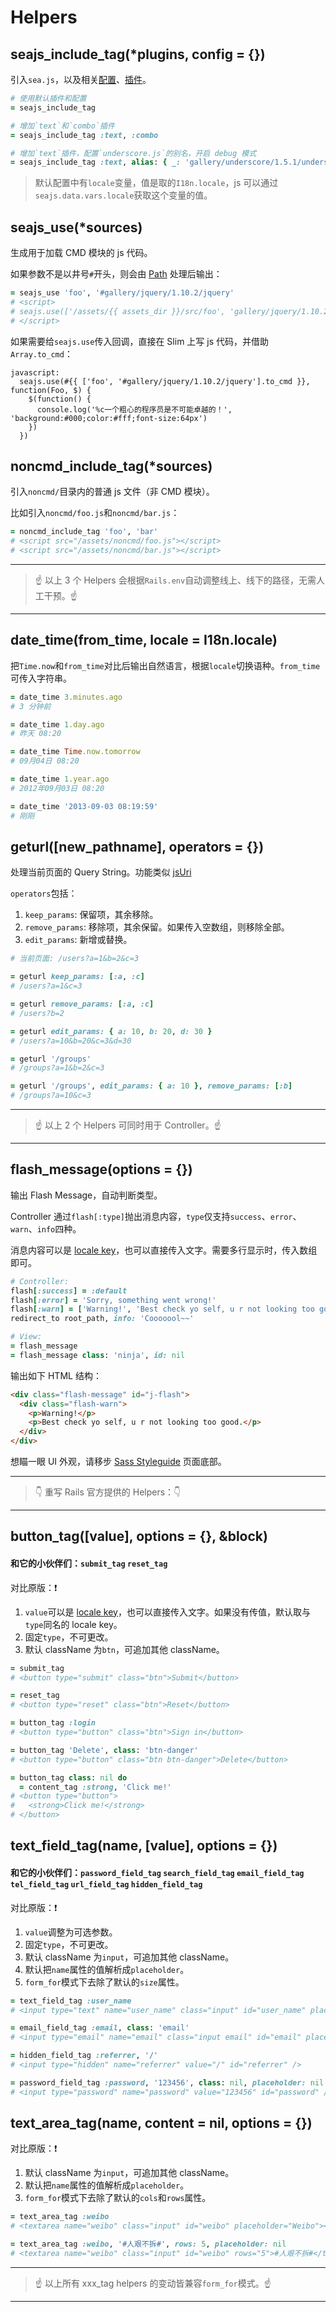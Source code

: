 # Helpers

## seajs_include_tag(*plugins, config = {})

引入`sea.js`，以及相关[配置](https://github.com/seajs/seajs/issues/262)、[插件](https://github.com/seajs)。

```ruby
# 使用默认插件和配置
= seajs_include_tag

# 增加`text`和`combo`插件
= seajs_include_tag :text, :combo

# 增加`text`插件，配置`underscore.js`的别名，开启 debug 模式
= seajs_include_tag :text, alias: { _: 'gallery/underscore/1.5.1/underscore' }, debug: true
```

> 默认配置中有`locale`变量，值是取的`I18n.locale`，js 可以通过`seajs.data.vars.locale`获取这个变量的值。

## seajs_use(*sources)

生成用于加载 CMD 模块的 js 代码。

如果参数不是以井号`#`开头，则会由 [Path](https://github.com/eDoctor/eRails/blob/2.x/Path.md) 处理后输出：

```ruby
= seajs_use 'foo', '#gallery/jquery/1.10.2/jquery'
# <script>
# seajs.use(['/assets/{{ assets_dir }}/src/foo', 'gallery/jquery/1.10.2/jquery'])
# </script>
```

如果需要给`seajs.use`传入回调，直接在 Slim 上写 js 代码，并借助`Array.to_cmd`：

```
javascript:
  seajs.use(#{{ ['foo', '#gallery/jquery/1.10.2/jquery'].to_cmd }}, function(Foo, $) {
    $(function() {
      console.log('%c一个粗心的程序员是不可能卓越的！', 'background:#000;color:#fff;font-size:64px')
    })
  })
```

## noncmd_include_tag(*sources)

引入`noncmd/`目录内的普通 js 文件（非 CMD 模块）。

比如引入`noncmd/foo.js`和`noncmd/bar.js`：

```ruby
= noncmd_include_tag 'foo', 'bar'
# <script src="/assets/noncmd/foo.js"></script>
# <script src="/assets/noncmd/bar.js"></script>
```

---

> :point_up: 以上 3 个 Helpers 会根据`Rails.env`自动调整线上、线下的路径，无需人工干预。:point_up:

---

## date_time(from_time, locale = I18n.locale)

把`Time.now`和`from_time`对比后输出自然语言，根据`locale`切换语种。`from_time`可传入字符串。

```ruby
= date_time 3.minutes.ago
# 3 分钟前

= date_time 1.day.ago
# 昨天 08:20

= date_time Time.now.tomorrow
# 09月04日 08:20

= date_time 1.year.ago
# 2012年09月03日 08:20

= date_time '2013-09-03 08:19:59'
# 刚刚
```

## geturl([new_pathname], operators = {})

处理当前页面的 Query String。功能类似 [jsUri](https://github.com/derek-watson/jsUri)

`operators`包括：

1. `keep_params`: 保留项，其余移除。
2. `remove_params`: 移除项，其余保留。如果传入空数组，则移除全部。
3. `edit_params`: 新增或替换。

```ruby
# 当前页面: /users?a=1&b=2&c=3

= geturl keep_params: [:a, :c]
# /users?a=1&c=3

= geturl remove_params: [:a, :c]
# /users?b=2

= geturl edit_params: { a: 10, b: 20, d: 30 }
# /users?a=10&b=20&c=3&d=30

= geturl '/groups'
# /groups?a=1&b=2&c=3

= geturl '/groups', edit_params: { a: 10 }, remove_params: [:b]
# /groups?a=10&c=3
```

---

> :point_up: 以上 2 个 Helpers 可同时用于 Controller。:point_up:

---

## flash_message(options = {})

输出 Flash Message，自动判断类型。

Controller 通过`flash[:type]`抛出消息内容，`type`仅支持`success`、`error`、`warn`、`info`四种。

消息内容可以是 [locale key](https://github.com/eDoctor/eRails/tree/2.x/templates/locales/flash)，也可以直接传入文字。需要多行显示时，传入数组即可。

```ruby
# Controller:
flash[:success] = :default
flash[:error] = 'Sorry, something went wrong!'
flash[:warn] = ['Warning!', 'Best check yo self, u r not looking too good.']
redirect_to root_path, info: 'Cooooool~~'

# View:
= flash_message
= flash_message class: 'ninja', id: nil
```

输出如下 HTML 结构：

```html
<div class="flash-message" id="j-flash">
  <div class="flash-warn">
    <p>Warning!</p>
    <p>Best check yo self, u r not looking too good.</p>
  </div>
</div>
```

想瞄一眼 UI 外观，请移步 [Sass Styleguide](http://edoctor.github.io/#/styleguide/sass) 页面底部。


---

> :point_down: 重写 Rails 官方提供的 Helpers：:point_down:

---

## button_tag([value], options = {}, &block)
#### 和它的小伙伴们：`submit_tag` `reset_tag`

对比原版：:exclamation:

1. `value`可以是 [locale key](https://github.com/eDoctor/eRails/tree/2.x/templates/locales/button_tag)，也可以直接传入文字。如果没有传值，默认取与`type`同名的 locale key。
2. 固定`type`，不可更改。
3. 默认 className 为`btn`，可追加其他 className。

```ruby
= submit_tag
# <button type="submit" class="btn">Submit</button>

= reset_tag
# <button type="reset" class="btn">Reset</button>

= button_tag :login
# <button type="button" class="btn">Sign in</button>

= button_tag 'Delete', class: 'btn-danger'
# <button type="button" class="btn btn-danger">Delete</button>

= button_tag class: nil do
  = content_tag :strong, 'Click me!'
# <button type="button">
#   <strong>Click me!</strong>
# </button>
```

## text_field_tag(name, [value], options = {})
#### 和它的小伙伴们：`password_field_tag` `search_field_tag` `email_field_tag` `tel_field_tag` `url_field_tag` `hidden_field_tag`

对比原版：:exclamation:

1. `value`调整为可选参数。
2. 固定`type`，不可更改。
3. 默认 className 为`input`，可追加其他 className。
4. 默认把`name`属性的值解析成`placeholder`。
5. `form_for`模式下去除了默认的`size`属性。

```ruby
= text_field_tag :user_name
# <input type="text" name="user_name" class="input" id="user_name" placeholder="User Name" />

= email_field_tag :email, class: 'email'
# <input type="email" name="email" class="input email" id="email" placeholder="Email" />

= hidden_field_tag :referrer, '/'
# <input type="hidden" name="referrer" value="/" id="referrer" />

= password_field_tag :password, '123456', class: nil, placeholder: nil
# <input type="password" name="password" value="123456" id="password" />
```

## text_area_tag(name, content = nil, options = {})

对比原版：:exclamation:

1. 默认 className 为`input`，可追加其他 className。
2. 默认把`name`属性的值解析成`placeholder`。
3. `form_for`模式下去除了默认的`cols`和`rows`属性。

```ruby
= text_area_tag :weibo
# <textarea name="weibo" class="input" id="weibo" placeholder="Weibo"></textarea>

= text_area_tag :weibo, '#人艰不拆#', rows: 5, placeholder: nil
# <textarea name="weibo" class="input" id="weibo" rows="5">#人艰不拆#</textarea>
```

---

> :point_up: 以上所有 xxx_tag helpers 的变动皆兼容`form_for`模式。:point_up:

---
